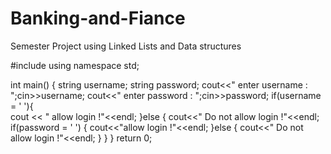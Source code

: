 # Banking-and-Fiance
Semester Project using Linked Lists and Data structures

#include <iostream>
using namespace std;

int main() {
    string username;
    string password;
    cout<<" enter username : ";cin>>username;
    cout<<" enter password : ";cin>>password;
    if(username = ' '){   
        cout << " allow login !"<<endl;
    }else {
        cout<<" Do not allow login !"<<endl;
        if(password = ' ') {
            cout<<"allow login !"<<endl;
        }else {
            cout<<" Do not allow login !"<<endl;
        }
    }
}
return 0;
